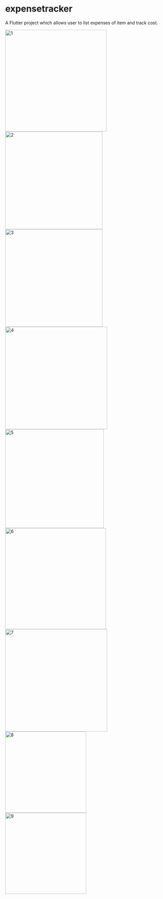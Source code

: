 # expensetracker

A Flutter project which allows user to list expenses of item and track cost.

<img width="323" alt="1" src="https://github.com/mseeam/expensetracker/assets/112004640/b7a901f1-e63a-4bf5-8397-9fbd992540ae">

<img width="310" alt="2" src="https://github.com/mseeam/expensetracker/assets/112004640/43be0327-2a5f-4e28-aaa4-e323335d9f06">

<img width="310" alt="3" src="https://github.com/mseeam/expensetracker/assets/112004640/94cd6472-6a70-4449-998c-025d14e8e5a9">

<img width="325" alt="4" src="https://github.com/mseeam/expensetracker/assets/112004640/9d58ef8f-dbee-4dfa-a9ae-27c6364a5e05">

<img width="314" alt="5" src="https://github.com/mseeam/expensetracker/assets/112004640/1198a140-ef2a-4899-ba75-61e58bf1d4cc">

<img width="321" alt="6" src="https://github.com/mseeam/expensetracker/assets/112004640/12144c32-9a7b-4857-a450-8c66a595586c">

<img width="325" alt="7" src="https://github.com/mseeam/expensetracker/assets/112004640/d2794e3d-b552-4edb-83dc-3dc510341fca">

<img width="258" alt="8" src="https://github.com/mseeam/expensetracker/assets/112004640/06125214-5c47-4f4a-9fca-167a586d37ef">

<img width="258" alt="9" src="https://github.com/mseeam/expensetracker/assets/112004640/497b1f99-df7d-4e1a-942f-7afc8672c7e1">








